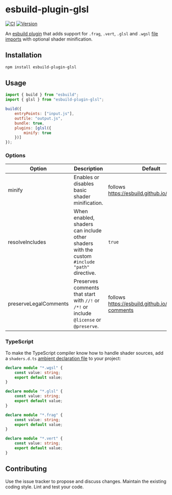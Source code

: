 # esbuild-plugin-glsl

[![CI](https://badgen.net/github/checks/vanruesc/esbuild-plugin-glsl/main)](https://github.com/vanruesc/esbuild-plugin-glsl/actions)
[![Version](https://badgen.net/npm/v/esbuild-plugin-glsl?color=green)](https://www.npmjs.com/package/esbuild-plugin-glsl)

An [esbuild plugin](https://esbuild.github.io/plugins/) that adds support for `.frag`, `.vert`, `.glsl` and `.wgsl` [file imports](https://esbuild.github.io/content-types/#text) with optional shader minification.

## Installation

```sh
npm install esbuild-plugin-glsl
```

## Usage

```js
import { build } from "esbuild";
import { glsl } from "esbuild-plugin-glsl";

build({
	entryPoints: ["input.js"],
	outfile: "output.js",
	bundle: true,
	plugins: [glsl({
		minify: true
	})]
});
```

### Options

| Option                | Description                                                                                  | Default                                               |
|-----------------------|----------------------------------------------------------------------------------------------|-------------------------------------------------------|
| minify                | Enables or disables basic shader minification.                                               | follows https://esbuild.github.io/api/#minify         |
| resolveIncludes       | When enabled, shaders can include other shaders with the custom `#include "path"` directive. | `true`                                                |
| preserveLegalComments | Preserves comments that start with `//!` or `/*!` or include `@license` or `@preserve`.      | follows https://esbuild.github.io/api/#legal-comments |

### TypeScript

To make the TypeScript compiler know how to handle shader sources, add a `shaders.d.ts` [ambient declaration file](https://basarat.gitbook.io/typescript/type-system/intro/d.ts) to your project:

```ts
declare module "*.wgsl" {
	const value: string;
	export default value;
}

declare module "*.glsl" {
	const value: string;
	export default value;
}

declare module "*.frag" {
	const value: string;
	export default value;
}

declare module "*.vert" {
	const value: string;
	export default value;
}
```

## Contributing

Use the issue tracker to propose and discuss changes. Maintain the existing coding style. Lint and test your code.
